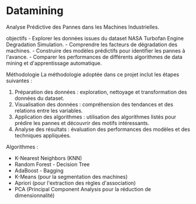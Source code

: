 # Datamining
Analyse Prédictive des Pannes dans les Machines Industrielles.

objectifs - Explorer les données issues du dataset NASA Turbofan Engine Degradation Simulation. 
          - Comprendre les facteurs de dégradation des machines.
          - Construire des modèles prédictifs pour identifier les pannes à l'avance.
          - Comparer les performances de différents algorithmes de data mining et d'apprentissage 
            automatique.

Méthodologie 
La méthodologie adoptée dans ce projet inclut les étapes suivantes : 
1. Préparation des données : exploration, nettoyage et transformation des données du 
dataset. 
2. Visualisation des données : compréhension des tendances et des relations entre les 
variables. 
3. Application des algorithmes : utilisation des algorithmes listés pour prédire les pannes et 
découvrir des motifs intéressants. 
4. Analyse des résultats : évaluation des performances des modèles et des techniques 
appliquées.

Algorithmes :
   - K-Nearest Neighbors (KNN)
   - Random Forest - Decision Tree
   - AdaBoost - Bagging
   - K-Means (pour la segmentation des machines)
   - Apriori (pour l'extraction des règles d'association)
   - PCA (Principal Component Analysis pour la réduction de dimensionnalité) 
